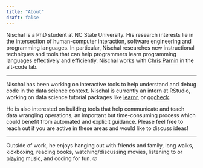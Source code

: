 ```yaml
---
title: "About"
draft: false
---
```


Nischal is a PhD student at NC State University. His research interests lie in the intersection of human-computer interaction, software engineering and programming languages. In particular, Nischal researches new instructional techniques and tools that can help programmers learn programming languages effectively and efficiently. Nischal works with [Chris Parnin](http://chrisparnin.me) in the alt-code lab.

---

Nischal has been working on interactive tools to help understand and debug code in the data science context. Nischal is currently an intern at RStudio, working on data science tutorial packages like [learnr](https://rstudio.github.io/learnr/index.html), or [ggcheck](https://github.com/rstudio/ggcheck/). 

He is also interested on building tools that help communicate and teach data wrangling operations, an important but time-consuming process which could benefit from automated and explicit guidance. Please feel free to reach out if you are active in these areas and would like to discuss ideas!

---

Outside of work, he enjoys hanging out with friends and family, long walks, kickboxing, reading books, watching/discussing movies, listening to or [playing](https://www.youtube.com/channel/UCuGoH54n9UCn8ez7NjjhyMA/about) music, and coding for fun. 🤓